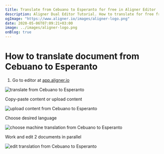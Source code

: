 ```yaml
---
title: Translate from Cebuano to Esperanto for free in Aligner Editor
description: Aligner Dual Editor Tutorial. How to translate for free from Cebuano to Esperanto. Aligner is multilingual document management platform. 
ogImage: "https://www.aligner.io/images/aligner-logo.png"
date: 2020-05-06T07:09:21+03:00
image: ../images/aligner-logo.png
onBlog: true
---
```


# How to translate document from Cebuano to Esperanto

1. Go to editor at [app.aligner.io](https://app.aligner.io "Aligner App web page")

![translate from Cebuano to Esperanto](../aligner-blank-editor.png "translate from Cebuano to Esperanto")

Copy-paste content or upload content

![upload content from Cebuano to Esperanto](../aligner-uploaded-document.png "upload content from Cebuano to Esperanto")

Choose desired language

![choose machine translation from Cebuano to Esperanto](../aligner-language-dropdown.png "choose machine translation from Cebuano to Esperanto")

Work and edit 2 documents in parallel

![edit translation from Cebuano to Esperanto](../aligner-double-sitded-editor.png "edit translation from Cebuano to Esperanto")

